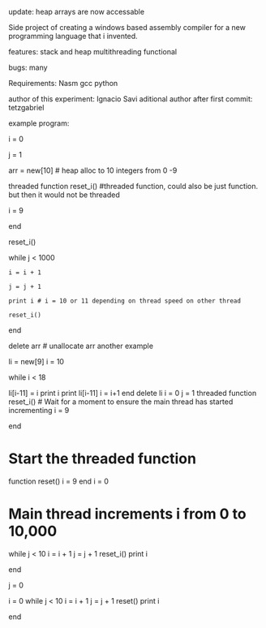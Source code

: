 update: heap arrays are now accessable

Side project of creating a windows based assembly compiler for a new programming language that i invented.    

features:
stack and heap 
multithreading
functional

bugs:
many

Requirements:
Nasm
gcc
python

author of this experiment: Ignacio Savi
aditional author after first commit: tetzgabriel

example program:


i = 0

j = 1

arr = new[10] # heap alloc to 10 integers from 0 -9

threaded function reset_i() #threaded function, could also be just function. but then it would not be threaded
    
   i = 9
   
end


reset_i()


while j < 1000

    i = i + 1

    j = j + 1
    
    print i # i = 10 or 11 depending on thread speed on other thread
    
    reset_i()

end

delete arr # unallocate arr
another example




li = new[9]
i = 10

while i < 18

 li[i-11] = i
 print i
 print li[i-11]
 i = i+1
end
delete li
i = 0
j = 1
threaded function reset_i()
    # Wait for a moment to ensure the main thread has started incrementing
   i = 9
   
end

# Start the threaded function

function reset()
 i = 9
end
i = 0
# Main thread increments i from 0 to 10,000
while j < 10
    i = i + 1
    j = j + 1
    reset_i()
    print i

end

j = 0

i = 0
while j < 10
    i = i + 1
    j = j + 1
    reset()
    print i

end
